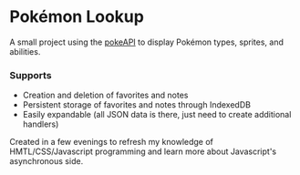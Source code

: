 # Pokémon Lookup

A small project using the [pokeAPI](https://pokeapi.co/) to display Pokémon types, sprites, and abilities.
 
### Supports
* Creation and deletion of favorites and notes
* Persistent storage of favorites and notes through IndexedDB
* Easily expandable (all JSON data is there, just need to create additional handlers)

Created in a few evenings to refresh my knowledge of HMTL/CSS/Javascript programming and learn more about Javascript's asynchronous side.
